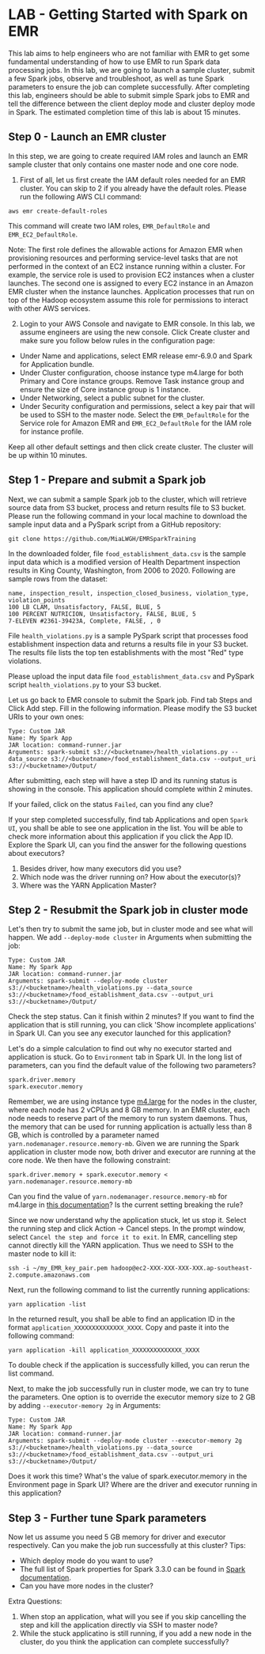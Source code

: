 # LAB - Getting Started with Spark on EMR
This lab aims to help engineers who are not familiar with EMR to get some fundamental understanding of how to use EMR to run Spark data processing jobs. In this lab, we are going to launch a sample cluster, submit a few Spark jobs, observe and troubleshoot, as well as tune Spark parameters to ensure the job can complete successfully. After completing this lab, engineers should be able to submit simple Spark jobs to EMR and tell the difference between the client deploy mode and cluster deploy mode in Spark. The estimated completion time of this lab is about 15 minutes. 

## Step 0 - Launch an EMR cluster
In this step, we are going to create required IAM roles and launch an EMR sample cluster that only contains one master node and one core node. 

1. First of all, let us first create the IAM default roles needed for an EMR cluster. You can skip to 2 if you already have the default roles. Please run the following AWS CLI command:
```
aws emr create-default-roles
```
This command will create two IAM roles, `EMR_DefaultRole` and `EMR_EC2_DefaultRole`. 

Note: The first role defines the allowable actions for Amazon EMR when provisioning resources and performing service-level tasks that are not       performed in the context of an EC2 instance running within a cluster. For example, the service role is used to provision EC2 instances when a cluster launches. The second one is assigned to every EC2 instance in an Amazon EMR cluster when the instance launches. Application processes that run on top of the Hadoop ecosystem assume this role for permissions to interact with other AWS services.

2. Login to your AWS Console and navigate to EMR console. In this lab, we assume engineers are using the new console. Click Create cluster and make sure you follow below rules in the configuration page:
  + Under Name and applications, select EMR release emr-6.9.0 and Spark for Application bundle.
  + Under Cluster configuration, choose instance type m4.large for both Primary and Core instance groups. Remove Task instance group and ensure the size of Core instance group is 1 instance.
  + Under Networking, select a public subnet for the cluster.
  + Under Security configuration and permissions, select a key pair that will be used to SSH to the master node. Select the `EMR_DefaultRole` for the Service role for Amazon EMR and `EMR_EC2_DefaultRole` for the IAM role for instance profile.
  
Keep all other default settings and then click create cluster. The cluster will be up within 10 minutes. 
  
## Step 1 - Prepare and submit a Spark job
Next, we can submit a sample Spark job to the cluster, which will retrieve source data from S3 bucket, process and return results file to S3 bucket. Please run the following command in your local machine to download the sample input data and a PySpark script from a GitHub repository:
```
git clone https://github.com/MiaLWGH/EMRSparkTraining
```
In the downloaded folder, file `food_establishment_data.csv` is the sample input data which is a modified version of Health Department inspection results in King County, Washington, from 2006 to 2020. Following are sample rows from the dataset:
```
name, inspection_result, inspection_closed_business, violation_type, violation_points
100 LB CLAM, Unsatisfactory, FALSE, BLUE, 5
100 PERCENT NUTRICION, Unsatisfactory, FALSE, BLUE, 5
7-ELEVEN #2361-39423A, Complete, FALSE, , 0
```
File `health_violations.py` is a sample PySpark script that processes food establishment inspection data and returns a results file in your S3 bucket. The results file lists the top ten establishments with the most "Red" type violations.

Please upload the input data file `food_establishment_data.csv` and PySpark script `health_violations.py` to your S3 bucket. 

Let us go back to EMR console to submit the Spark job. Find tab Steps and Click Add step. Fill in the following information. Please modify the S3 bucket URIs to your own ones:
```
Type: Custom JAR
Name: My Spark App
JAR location: command-runner.jar
Arguments: spark-submit s3://<bucketname>/health_violations.py --data_source s3://<bucketname>/food_establishment_data.csv --output_uri s3://<bucketname>/Output/
```
After submitting, each step will have a step ID and its running status is showing in the console. This application should complete within 2 minutes. 

If your failed, click on the status `Failed`, can you find any clue?

If your step completed successfully, find tab Applications and open `Spark UI`, you shall be able to see one application in the list. You will be able to check more information about this application if you click the App ID. Explore the Spark UI, can you find the answer for the following questions about executors?
1. Besides driver, how many executors did you use?
2. Which node was the driver running on? How about the executor(s)?
3. Where was the YARN Application Master?

## Step 2 - Resubmit the Spark job in cluster mode
Let's then try to submit the same job, but in cluster mode and see what will happen. We add `--deploy-mode cluster` in Arguments when submitting the job:
```
Type: Custom JAR
Name: My Spark App
JAR location: command-runner.jar
Arguments: spark-submit --deploy-mode cluster s3://<bucketname>/health_violations.py --data_source s3://<bucketname>/food_establishment_data.csv --output_uri s3://<bucketname>/Output/
```
Check the step status. Can it finish within 2 minutes? If you want to find the application that is still running, you can click 'Show incomplete applications' in Spark UI. Can you see any executor launched for this application?

Let's do a simple calculation to find out why no executor started and application is stuck. Go to `Environment` tab in Spark UI. In the long list of parameters, can you find the default value of the following two parameters?
```
spark.driver.memory
spark.executor.memory
```
Remember, we are using instance type [m4.large](https://aws.amazon.com/ec2/instance-types/) for the nodes in the cluster, where each node has 2 vCPUs and 8 GB memory. In an EMR cluster, each node needs to reserve part of the memory to run system daemons. Thus, the memory that can be used for running application is actually less than 8 GB, which is controlled by a parameter named `yarn.nodemanager.resource.memory-mb`. Given we are running the Spark application in cluster mode now, both driver and executor are running at the core node. We then have the following constraint:
```
spark.driver.memory + spark.executor.memory < yarn.nodemanager.resource.memory-mb
```
Can you find the value of `yarn.nodemanager.resource.memory-mb` for m4.large in [this documentation](https://docs.aws.amazon.com/emr/latest/ReleaseGuide/emr-hadoop-task-config.html#emr-hadoop-task-config-m4)? Is the current setting breaking the rule?

Since we now understand why the application stuck, let us stop it. Select the running step and click Action -> Cancel steps. In the prompt window, select `Cancel the step and force it to exit`. In EMR, cancelling step cannot directly kill the YARN application. Thus we need to SSH to the master node to kill it:
```
ssh -i ~/my_EMR_key_pair.pem hadoop@ec2-XXX-XXX-XXX-XXX.ap-southeast-2.compute.amazonaws.com
```
Next, run the following command to list the currently running applications:
```
yarn application -list
```
In the returned result, you shall be able to find an application ID in the format `application_XXXXXXXXXXXXXX_XXXX`. Copy and paste it into the following command:
```
yarn application -kill application_XXXXXXXXXXXXXX_XXXX
```
To double check if the application is successfully killed, you can rerun the list command. 

Next, to make the job successfully run in cluster mode, we can try to tune the parameters. One option is to override the executor memory size to 2 GB by adding `--executor-memory 2g` in Arguments:
```
Type: Custom JAR
Name: My Spark App
JAR location: command-runner.jar
Arguments: spark-submit --deploy-mode cluster --executor-memory 2g s3://<bucketname>/health_violations.py --data_source s3://<bucketname>/food_establishment_data.csv --output_uri s3://<bucketname>/Output/
```
Does it work this time? What's the value of spark.executor.memory in the Environment page in Spark UI? Where are the driver and executor running in this application?

## Step 3 - Further tune Spark parameters
Now let us assume you need 5 GB memory for driver and executor respectively. Can you make the job run successfully at this cluster?
Tips:
+ Which deploy mode do you want to use?
+ The full list of Spark properties for Spark 3.3.0 can be found in [Spark documentation](https://spark.apache.org/docs/3.3.0/configuration.html).
+ Can you have more nodes in the cluster?

Extra Questions:
1. When stop an application, what will you see if you skip cancelling the step and kill the application directly via SSH to master node?
2. While the stuck applicatino is still running, if you add a new node in the cluster, do you think the application can complete successfully?
